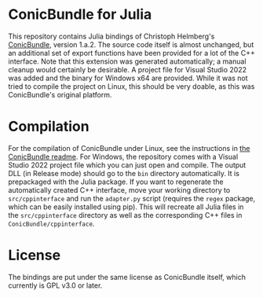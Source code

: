 # ConicBundle for Julia
This repository contains Julia bindings of Christoph Helmberg's
[ConicBundle](https://www-user.tu-chemnitz.de/~helmberg/ConicBundle/Manual/index.html), version 1.a.2.
The source code itself is almost unchanged, but an additional set of export functions have been provided for a lot of the C++
interface.
Note that this extension was generated automatically; a manual cleanup would certainly be desirable.
A project file for Visual Studio 2022 was added and the binary for Windows x64 are provided. While it was not tried to compile
the project on Linux, this should be very doable, as this was ConicBundle's original platform.

# Compilation
For the compilation of ConicBundle under Linux, see the instructions in [the ConicBundle readme](ConicBundle/README).
For Windows, the repository comes with a Visual Studio 2022 project file which you can just open and compile. The output DLL
(in Release mode) should go to the `bin` directory automatically. It is prepackaged with the Julia package.
If you want to regenerate the automatically created C++ interface, move your working directory to `src/cppinterface` and run
the `adapter.py` script (requires the `regex` package, which can be easily installed using pip). This will recreate all Julia
files in the `src/cppinterface` directory as well as the corresponding C++ files in `ConicBundle/cppinterface`.

# License
The bindings are put under the same license as ConicBundle itself, which currently is GPL v3.0 or later.